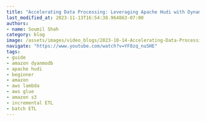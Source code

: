 ```yaml
---
title: "Accelerating Data Processing: Leveraging Apache Hudi with DynamoDB for Faster Commit Time Retrieval"
last_modified_at: 2023-11-13T16:54:38.964863-07:00
authors:
- name: Soumil Shah
category: blog
image: /assets/images/video_blogs/2023-10-14-Accelerating-Data-Processing-Leveraging-Apache-Hudi-with-DynamoDB-for-Faster-Commit-Time-Retrieval.png
navigate: "https://www.youtube.com/watch?v=YF8zq_nuSHE"
tags:
- guide
- amazon dyanmodb
- apache hudi
- beginner
- amazon
- aws lambda
- aws glue
- amazon s3
- incremental ETL
- batch ETL
---
```



